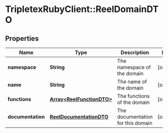 # TripletexRubyClient::ReelDomainDTO

## Properties
Name | Type | Description | Notes
------------ | ------------- | ------------- | -------------
**namespace** | **String** | The namespace of the domain | [optional] 
**name** | **String** | The name of the domain | [optional] 
**functions** | [**Array&lt;ReelFunctionDTO&gt;**](ReelFunctionDTO.md) | The functions of the domain | [optional] 
**documentation** | [**ReelDocumentationDTO**](ReelDocumentationDTO.md) | The documentation for this domain | [optional] 


